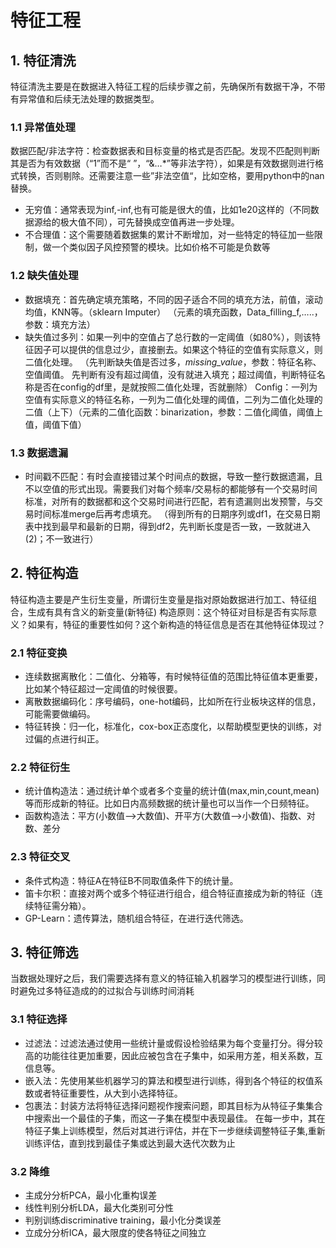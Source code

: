 # 特征工程

## 1. 特征清洗
特征清洗主要是在数据进入特征工程的后续步骤之前，先确保所有数据干净，不带有异常值和后续无法处理的数据类型。

### 1.1 异常值处理
数据匹配/非法字符：检查数据表和目标变量的格式是否匹配。发现不匹配则判断其是否为有效数据（“1”而不是“ ”，“&…*”等非法字符），如果是有效数据则进行格式转换，否则剔除。还需要注意一些”非法空值“，比如空格，要用python中的nan替换。
* 无穷值：通常表现为inf,-inf,也有可能是很大的值，比如1e20这样的（不同数据源给的极大值不同），可先替换成空值再进一步处理。
* 不合理值：这个需要随着数据集的累计不断增加，对一些特定的特征加一些限制，做一个类似因子风控预警的模块。比如价格不可能是负数等

### 1.2  缺失值处理
* 数据填充：首先确定填充策略，不同的因子适合不同的填充方法，前值，滚动均值，KNN等。（sklearn Imputer）
（元素的填充函数，Data_filling_f,…..，参数：填充方法）
* 缺失值过多列：如果一列中的空值占了总行数的一定阈值（如80%），则该特征因子可以提供的信息过少，直接删去。如果这个特征的空值有实际意义，则二值化处理。
（先判断缺失值是否过多，_missing_value_，参数：特征名称、空值阈值。
先判断有没有超过阈值，没有就进入填充；超过阈值，判断特征名称是否在config的df里，是就按照二值化处理，否就删除）
Config：一列为空值有实际意义的特征名称，一列为二值化处理的阈值，二列为二值化处理的二值（上下）（元素的二值化函数：binarization，参数：二值化阈值，阈值上值，阈值下值）

### 1.3 数据遗漏
* 时间戳不匹配：有时会直接错过某个时间点的数据，导致一整行数据遗漏，且不以空值的形式出现。需要我们对每个频率/交易标的都能够有一个交易时间标准，对所有的数据都和这个交易时间进行匹配，若有遗漏则出发预警，与交易时间标准merge后再考虑填充。
（得到所有的日期序列或df1，在交易日期表中找到最早和最新的日期，得到df2，先判断长度是否一致，一致就进入(2)；不一致进行）

## 2. 特征构造
特征构造主要是产生衍生变量，所谓衍生变量是指对原始数据进行加工、特征组合，生成有具有含义的新变量(新特征)
构造原则：这个特征对目标是否有实际意义？如果有，特征的重要性如何？这个新构造的特征信息是否在其他特征体现过？

### 2.1 特征变换
* 连续数据离散化：二值化、分箱等，有时候特征值的范围比特征值本更重要，比如某个特征超过一定阈值的时候很要。
* 离散数据编码化：序号编码，one-hot编码，比如所在行业板块这样的信息，可能需要做编码。
* 特征转换：归一化，标准化，cox-box正态度化，以帮助模型更快的训练，对过偏的点进行纠正。

### 2.2 特征衍生
* 统计值构造法：通过统计单个或者多个变量的统计值(max,min,count,mean)等而形成新的特征。比如日内高频数据的统计量也可以当作一个日频特征。
* 函数构造法：平方(小数值—>大数值)、开平方(大数值—>小数值)、指数、对数、差分

### 2.3 特征交叉
* 条件式构造：特征A在特征B不同取值条件下的统计量。
* 笛卡尔积：直接对两个或多个特征进行组合，组合特征直接成为新的特征（连续特征需分箱）。
* GP-Learn：遗传算法，随机组合特征，在进行迭代筛选。

## 3. 特征筛选
当数据处理好之后，我们需要选择有意义的特征输入机器学习的模型进行训练，同时避免过多特征造成的的过拟合与训练时间消耗

### 3.1 特征选择
* 过滤法：过滤法通过使用一些统计量或假设检验结果为每个变量打分。得分较高的功能往往更加重要，因此应被包含在子集中，如采用方差，相关系数，互信息等。
* 嵌入法：先使用某些机器学习的算法和模型进行训练，得到各个特征的权值系数或者特征重要性，从大到小选择特征。
* 包裹法：封装方法将特征选择问题视作搜索问题，即其目标为从特征子集集合中搜索出一个最佳的子集，而这一子集在模型中表现最佳。
在每一步中，其在特征子集上训练模型，然后对其进行评估，并在下一步继续调整特征子集,重新训练评估，直到找到最佳子集或达到最大迭代次数为止

### 3.2 降维
* 主成分分析PCA，最小化重构误差
* 线性判别分析LDA，最大化类别可分性
* 判别训练discriminative training，最小化分类误差
* 立成分分析ICA，最大限度的使各特征之间独立
